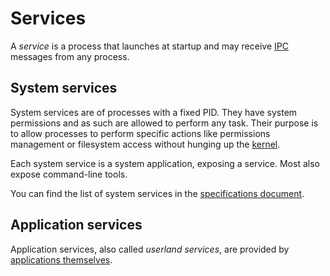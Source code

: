 # Services

A _service_ is a process that launches at startup and may receive [IPC](ipc.md) messages from any process.

## System services

System services are of processes with a fixed PID. They have system permissions and as such are allowed to perform any task.
Their purpose is to allow processes to perform specific actions like permissions management or filesystem access without hunging up the [kernel](../specs/kernel/README.md).

Each system service is a system application, exposing a service. Most also expose command-line tools.

You can find the list of system services in the [specifications document](../specs/services.md).

## Application services

Application services, also called _userland services_, are provided by [applications themselves](../concepts/applications.md#services).
